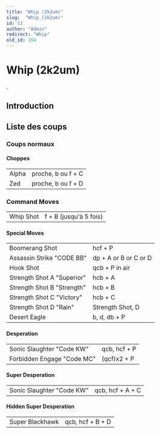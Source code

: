 ```yaml
---
title: "Whip (2k2um)"
slug:  "Whip_(2k2um)"
id: 53
author: "Admin"
redirect: "Whip"
old_id: 104
---
```


# Whip (2k2um)

.

## Introduction

## Liste des coups

### Coups normaux

#### Choppes

|       |                    |
|-------|--------------------|
| Alpha | proche, b ou f + C |
| Zed   | proche, b ou f + D |

### Command Moves

|           |                        |
|-----------|------------------------|
| Whip Shot | f + B (jusqu'à 5 fois) |

#### Special Moves

|                            |                       |
|----------------------------|-----------------------|
| Boomerang Shot             | hcf + P               |
| Assassin Strike "CODE BB"  | dp + A or B or C or D |
| Hook Shot                  | qcb + P in air        |
| Strength Shot A "Superior" | hcb + A               |
| Strength Shot B "Strength" | hcb + B               |
| Strength Shot C "Victory"  | hcb + C               |
| Strength Shot D "Rain"     | Strength Shot, D      |
| Desert Eagle               | b, d, db + P          |

#### Desperation

|                            |              |
|----------------------------|--------------|
| Sonic Slaughter "Code KW"  | qcb, hcf + P |
| Forbidden Engage "Code MC" | (qcf)x2 + P  |

#### Super Desperation

|                           |                  |
|---------------------------|------------------|
| Sonic Slaughter "Code KW" | qcb, hcf + A + C |

#### Hidden Super Desperation

|                 |                  |
|-----------------|------------------|
| Super Blackhawk | qcb, hcf + B + D |
